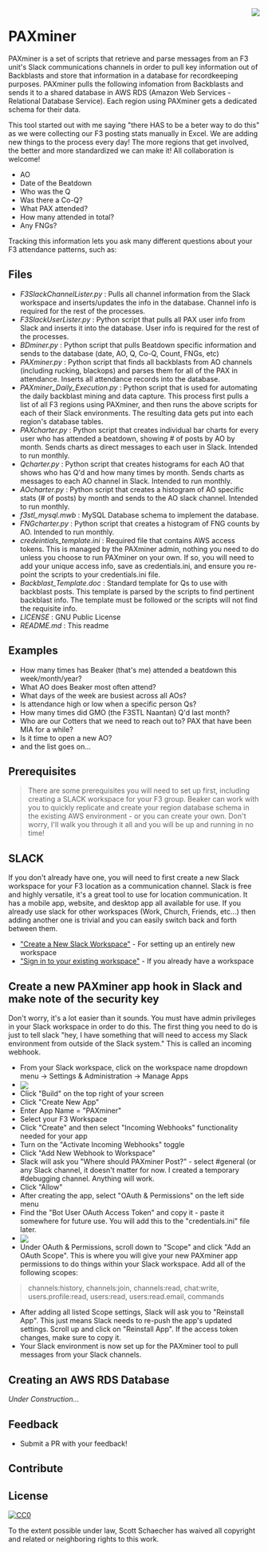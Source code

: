 <img src="https://f3nation.com/wp-content/uploads/2020/07/f3_2000x2000_circle-1024x1024-1-1024x1024-1-e1594083589231.png" align="right" />

# PAXminer
PAXminer is a set of scripts that retrieve and parse messages from an F3 unit's Slack communications channels in order to pull key information out of Backblasts and store that information in a database for recordkeeping purposes. PAXminer pulls the following infomation from Backblasts and sends it to a shared database in AWS RDS (Amazon Web Services - Relational Database Service). Each region using PAXminer gets a dedicated schema for their data.

This tool started out with me saying "there HAS to be a beter way to do this" as we were collecting our F3 posting stats manually in Excel. We are adding new things to the process every day! The more regions that get involved, the better and more standardized we can make it! All collaboration is welcome!

- AO
- Date of the Beatdown
- Who was the Q
- Was there a Co-Q?
- What PAX attended?
- How many attended in total?
- Any FNGs?

Tracking this information lets you ask many different questions about your F3 attendance patterns, such as:

## Files
- *F3SlackChannelLister.py* : Pulls all channel information from the Slack workspace and inserts/updates the info in the database. Channel info is required for the rest of the processes.
- *F3SlackUserLister.py* : Python script that pulls all PAX user info from Slack and inserts it into the database. User info is required for the rest of the processes.
- *BDminer.py* : Python script that pulls Beatdown specific information and sends to the database (date, AO, Q, Co-Q, Count, FNGs, etc)
- *PAXminer.py* : Python script that finds all backblasts from AO channels (including rucking, blackops) and parses them for all of the PAX in attendance. Inserts all attendance records into the database.
- *PAXminer_Daily_Execution.py* : Python script that is used for automating the daily backblast mining and data capture. This process first pulls a list of all F3 regions using PAXminer, and then runs the above scripts for each of their Slack environments. The resulting data gets put into each region's database tables.
- *PAXcharter.py* : Python script that creates individual bar charts for every user who has attended a beatdown, showing # of posts by AO by month. Sends charts as direct messages to each user in Slack. Intended to run monthly.
- *Qcharter.py* : Python script that creates histograms for each AO that shows who has Q'd and how many times by month. Sends charts as messages to each AO channel in Slack. Intended to run monthly.
- *AOcharter.py* : Python script that creates a histogram of AO specific stats (# of posts) by month and sends to the AO slack channel. Intended to run monthly.
- *f3stl_mysql.mwb* : MySQL Database schema to implement the database.
- *FNGcharter.py* : Python script that creates a histogram of FNG counts by AO. Intended to run monthly.
- *credeintials_template.ini* : Required file that contains AWS access tokens. This is managed by the PAXminer admin, nothing you need to do unless you choose to run PAXminer on your own. If so, you will need to add your unique access info, save as credentials.ini, and ensure you re-point the scripts to your credentials.ini file.
- *Backblast_Template.doc* : Standard template for Qs to use with backblast posts. This template is parsed by the scripts to find pertinent backblast info. The template must be followed or the scripts will not find the requisite info.
- *LICENSE* : GNU Public License
- *README.md* : This readme

## Examples

- How many times has Beaker (that's me) attended a beatdown this week/month/year? 
- What AO does Beaker most often attend?
- What days of the week are busiest across all AOs?
- Is attendance high or low when a specific person Qs?
- How many times did GMO (the F3STL Naantan) Q'd last month?
- Who are our Cotters that we need to reach out to? PAX that have been MIA for a while?
- Is it time to open a new AO?
- and the list goes on...

## Prerequisites
> There are some prerequisites you will need to set up first, including creating a SLACK workspace for your F3 group.
> Beaker can work with you to quickly replicate and create your region database schema in the existing AWS environment - or you can create your own. 
> Don't worry, I'll walk you through it all and you will be up and running in no time!



## SLACK
If you don't already have one, you will need to first create a new Slack workspace for your F3 location as a communication channel. Slack is free and highly versatile, it's a great tool to use for location communication. It has a mobile app, website, and desktop app all available for use. If you already use slack for other workspaces (Work, Church, Friends, etc...) then adding another one is trivial and you can easily switch back and forth between them.

- ["Create a New Slack Workspace"](https://slack.com/get-started#/create) - For setting up an entirely new workspace
- ["Sign in to your existing workspace"](https://slack.com/signin#/signin) - If you already have a workspace

## Create a new PAXminer app hook in Slack and make note of the security key
Don't worry, it's a lot easier than it sounds. You must have admin privileges in your Slack workspace in order to do this. The first thing you need to do is just to tell slack "hey, I have something that will need to access my Slack environment from outside of the Slack system." This is called an incoming webhook.
- From your Slack workspace, click on the workspace name dropdown menu -> Settings & Administration -> Manage Apps 
- <img src="https://manula.r.sizr.io/large/user/12398/img/slack-admin-mngapps.png" align="center" />
- Click "Build" on the top right of your screen
- Click "Create New App"
- Enter App Name = "PAXminer"
- Select your F3 Workspace
- Click "Create" and then select "Incoming Webhooks" functionality needed for your app
- Turn on the "Activate Incoming Webhooks" toggle
- Click "Add New Webhook to Workspace"
- Slack will ask you "Where should PAXminer Post?" - select #general (or any Slack channel, it doesn't matter for now. I created a temporary #debugging channel. Anything will work.
- Click "Allow"
- After creating the app, select "OAuth & Permissions" on the left side menu
- Find the "Bot User OAuth Access Token" and copy it - paste it somewhere for future use. You will add this to the "credentials.ini" file later.
- <img src="https://user-images.githubusercontent.com/563929/82573621-94be2b00-9bb8-11ea-991c-f7ae5cfffc15.png" align="center" /> 
- Under OAuth & Permissions, scroll down to "Scope" and click "Add an OAuth Scope". This is where you will give your new PAXminer app permissions to do things within your Slack workspace. Add all of the following scopes:
> channels:history, channels:join, channels:read, chat:write, users.profile:read, users:read, users:read.email, commands
- After adding all listed Scope settings, Slack will ask you to "Reinstall App". This just means Slack needs to re-push the app's updated settings. Scroll up and click on "Reinstall App". If the access token changes, make sure to copy it.
- Your Slack environment is now set up for the PAXminer tool to pull messages from your Slack channels.

## Creating an AWS RDS Database

*Under Construction...*

## Feedback
- Submit a PR with your feedback!

## Contribute

## License

[![CC0](https://licensebuttons.net/p/zero/1.0/88x31.png)](https://creativecommons.org/publicdomain/zero/1.0/)

To the extent possible under law, Scott Schaecher has waived all copyright and related or neighboring rights to this work.
